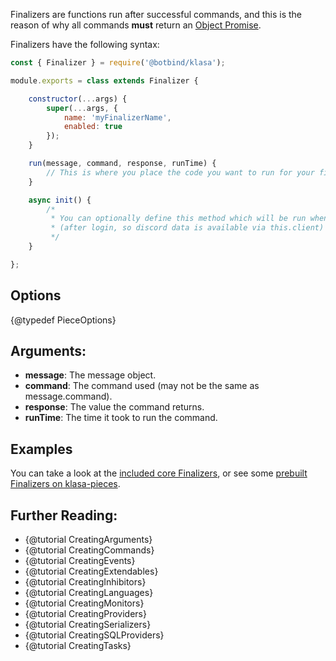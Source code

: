 Finalizers are functions run after successful commands, and this is the reason of why all commands **must** return an
[Object Promise](https://developer.mozilla.org/en/docs/Web/JavaScript/Reference/Global_Objects/Promise).

Finalizers have the following syntax:

```javascript
const { Finalizer } = require('@botbind/klasa');

module.exports = class extends Finalizer {

	constructor(...args) {
		super(...args, {
			name: 'myFinalizerName',
			enabled: true
		});
	}

	run(message, command, response, runTime) {
		// This is where you place the code you want to run for your finalizer
	}

	async init() {
		/*
		 * You can optionally define this method which will be run when the bot starts
		 * (after login, so discord data is available via this.client)
		 */
	}

};
```

## Options

{@typedef PieceOptions}

## Arguments:

- **message**: The message object.
- **command**: The command used (may not be the same as message.command).
- **response**: The value the command returns.
- **runTime**: The time it took to run the command.

## Examples

You can take a look at the [included core Finalizers](https://github.com/dirigeants/klasa/tree/{@branch}/src/finalizers), or see some [prebuilt Finalizers on klasa-pieces](https://github.com/dirigeants/klasa-pieces/tree/master/finalizers).

## Further Reading:

- {@tutorial CreatingArguments}
- {@tutorial CreatingCommands}
- {@tutorial CreatingEvents}
- {@tutorial CreatingExtendables}
- {@tutorial CreatingInhibitors}
- {@tutorial CreatingLanguages}
- {@tutorial CreatingMonitors}
- {@tutorial CreatingProviders}
- {@tutorial CreatingSerializers}
- {@tutorial CreatingSQLProviders}
- {@tutorial CreatingTasks}
